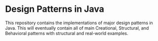 # Design Patterns in Java

This repository contains the implementations of major design patterns in Java. This will eventually contain all of main Creational, Structural, and Behavioral patterns with structural and real-world examples.
